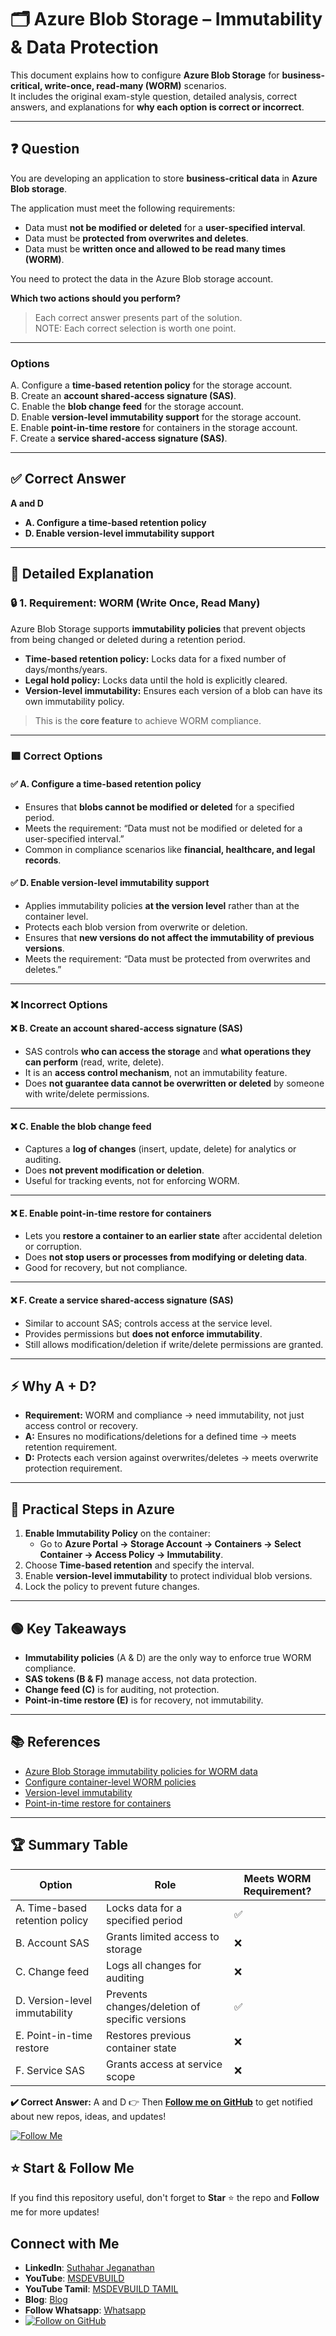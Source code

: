 
# 🗂 Azure Blob Storage – Immutability & Data Protection

This document explains how to configure **Azure Blob Storage** for **business-critical, write-once, read-many (WORM)** scenarios.  
It includes the original exam-style question, detailed analysis, correct answers, and explanations for **why each option is correct or incorrect**.

---

## ❓ Question

You are developing an application to store **business-critical data** in **Azure Blob storage**.  

The application must meet the following requirements:

- Data must **not be modified or deleted** for a **user-specified interval**.  
- Data must be **protected from overwrites and deletes**.  
- Data must be **written once and allowed to be read many times (WORM)**.

You need to protect the data in the Azure Blob storage account.

**Which two actions should you perform?**  
> Each correct answer presents part of the solution.  
> NOTE: Each correct selection is worth one point.

---

### Options
A. Configure a **time-based retention policy** for the storage account.  
B. Create an **account shared-access signature (SAS)**.  
C. Enable the **blob change feed** for the storage account.  
D. Enable **version-level immutability support** for the storage account.  
E. Enable **point-in-time restore** for containers in the storage account.  
F. Create a **service shared-access signature (SAS)**.

---

## ✅ Correct Answer
**A and D**

- **A. Configure a time-based retention policy**  
- **D. Enable version-level immutability support**

---

## 📖 Detailed Explanation

### 🔒 1. Requirement: WORM (Write Once, Read Many)
Azure Blob Storage supports **immutability policies** that prevent objects from being changed or deleted during a retention period.

- **Time-based retention policy:** Locks data for a fixed number of days/months/years.
- **Legal hold policy:** Locks data until the hold is explicitly cleared.
- **Version-level immutability:** Ensures each version of a blob can have its own immutability policy.

> This is the **core feature** to achieve WORM compliance.

---

### 🟩 Correct Options

#### ✅ A. Configure a time-based retention policy
- Ensures that **blobs cannot be modified or deleted** for a specified period.
- Meets the requirement: “Data must not be modified or deleted for a user-specified interval.”
- Common in compliance scenarios like **financial, healthcare, and legal records**.

#### ✅ D. Enable version-level immutability support
- Applies immutability policies **at the version level** rather than at the container level.
- Protects each blob version from overwrite or deletion.
- Ensures that **new versions do not affect the immutability of previous versions**.
- Meets the requirement: “Data must be protected from overwrites and deletes.”

---

### ❌ Incorrect Options

#### ❌ B. Create an account shared-access signature (SAS)
- SAS controls **who can access the storage** and **what operations they can perform** (read, write, delete).
- It is an **access control mechanism**, not an immutability feature.
- Does **not guarantee data cannot be overwritten or deleted** by someone with write/delete permissions.

---

#### ❌ C. Enable the blob change feed
- Captures a **log of changes** (insert, update, delete) for analytics or auditing.
- Does **not prevent modification or deletion**.
- Useful for tracking events, not for enforcing WORM.

---

#### ❌ E. Enable point-in-time restore for containers
- Lets you **restore a container to an earlier state** after accidental deletion or corruption.
- Does **not stop users or processes from modifying or deleting data**.
- Good for recovery, but not compliance.

---

#### ❌ F. Create a service shared-access signature (SAS)
- Similar to account SAS; controls access at the service level.
- Provides permissions but **does not enforce immutability**.
- Still allows modification/deletion if write/delete permissions are granted.

---

## ⚡ Why A + D?
- **Requirement:** WORM and compliance → need immutability, not just access control or recovery.
- **A:** Ensures no modifications/deletions for a defined time → meets retention requirement.
- **D:** Protects each version against overwrites/deletes → meets overwrite protection requirement.

---

## 📝 Practical Steps in Azure
1. **Enable Immutability Policy** on the container:
   - Go to **Azure Portal → Storage Account → Containers → Select Container → Access Policy → Immutability**.
2. Choose **Time-based retention** and specify the interval.
3. Enable **version-level immutability** to protect individual blob versions.
4. Lock the policy to prevent future changes.

---

## 🟢 Key Takeaways
- **Immutability policies** (A & D) are the only way to enforce true WORM compliance.
- **SAS tokens (B & F)** manage access, not data protection.
- **Change feed (C)** is for auditing, not protection.
- **Point-in-time restore (E)** is for recovery, not immutability.

---

## 📚 References
- [Azure Blob Storage immutability policies for WORM data](https://learn.microsoft.com/azure/storage/blobs/immutable-storage-overview)
- [Configure container-level WORM policies](https://learn.microsoft.com/azure/storage/blobs/immutable-storage-how-to)
- [Version-level immutability](https://learn.microsoft.com/azure/storage/blobs/immutable-storage-version-level-immutability)
- [Point-in-time restore for containers](https://learn.microsoft.com/azure/storage/blobs/point-in-time-restore-overview)

---

## 🏆 Summary Table

| Option | Role | Meets WORM Requirement? |
|--------|------|--------------------------|
| A. Time-based retention policy | Locks data for a specified period | ✅ |
| B. Account SAS | Grants limited access to storage | ❌ |
| C. Change feed | Logs all changes for auditing | ❌ |
| D. Version-level immutability | Prevents changes/deletion of specific versions | ✅ |
| E. Point-in-time restore | Restores previous container state | ❌ |
| F. Service SAS | Grants access at service scope | ❌ |

**✔️ Correct Answer:** A and D
👉 Then **[Follow me on GitHub](https://github.com/jssuthahar)** to get notified about new repos, ideas, and updates!

[![Follow Me](https://img.shields.io/github/followers/jssuthahar?label=Follow&style=social)](https://github.com/jssuthahar)

## ⭐ Start & Follow Me
If you find this repository useful, don't forget to **Star** ⭐ the repo and **Follow** me for more updates!

 ## Connect with Me
- **LinkedIn**: [Suthahar Jeganathan](https://www.linkedin.com/in/jssuthahar/)
- **YouTube**: [MSDEVBUILD](https://www.youtube.com/@MSDEVBUILD)
- **YouTube Tamil**: [MSDEVBUILD TAMIL](https://www.youtube.com/@MSDEVBUILDTamil)
- **Blog**: [Blog](https://www.msdevbuild.com/)
- **Follow Whatsapp**: [Whatsapp](https://www.whatsapp.com/channel/0029Va5j2rHEFeXcTlUhQB0J)
- [![Follow on GitHub](https://img.shields.io/github/followers/jssuthahar?label=Follow&style=social)](https://github.com/jssuthahar)


